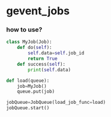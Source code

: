 # gevent_jobs


### how to use?

```python
class MyJob(Job):
    def do(self):
        self.data=self.job_id
        return True
    def success(self):
        print(self.data)

def load(queue):
    job=MyJob()
    queue.put(job)

jobQueue=JobQueue(load_job_func=load)
jobQueue.start()
```